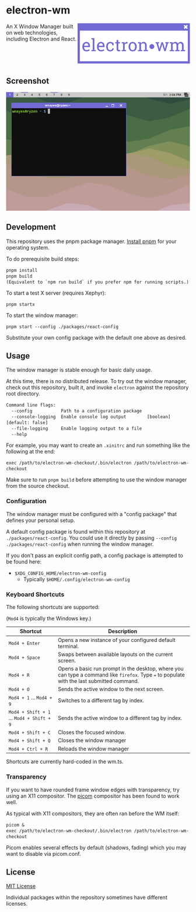 # electron-wm

<img align="right" src="/assets/logo.svg" height="110px" alt="electron-wm logo">

An X Window Manager built on web technologies, including Electron and React.

<br /><br /><br />

## Screenshot

![electron-wm screenshot](assets/screenshots/1.png?raw=true)

## Development

This repository uses the pnpm package manager. [Install pnpm](https://pnpm.io/installation) for your operating system.

To do prerequisite build steps:

    pnpm install
    pnpm build
    (Equivalent to `npm run build` if you prefer npm for running scripts.)

To start a test X server (requires Xephyr):

    pnpm startx

To start the window manager:

    pnpm start --config ./packages/react-config

Substitute your own config package with the default one above as desired.

## Usage

The window manager is stable enough for basic daily usage.

At this time, there is no distributed release. To try out the window manager, check out this repository, built it, and invoke `electron` against the repository root directory.

```
Command line flags:
  --config           Path to a configuration package
  --console-logging  Enable console log output        [boolean] [default: false]
  --file-logging     Enable logging output to a file
  --help
```

For example, you may want to create an `.xinitrc` and run something like the following at the end:

```
exec /path/to/electron-wm-checkout/.bin/electron /path/to/electron-wm-checkout
```

Make sure to run `pnpm build` before attempting to use the window manager from the source checkout.

### Configuration

The window manager must be configured with a "config package" that defines your personal setup.

A default config package is found within this repository at `./packages/react-config`. You could use it directly by passing `--config ./packages/react-config` when running the window manager.

If you don't pass an explicit config path, a config package is attempted to be found here:

- `$XDG_CONFIG_HOME/electron-wm-config`
  - Typically `$HOME/.config/electron-wm-config`

### Keyboard Shortcuts

The following shortcuts are supported:

(`Mod4` is typically the Windows key.)

| Shortcut                                  | Description                                                                                                                                 |
| ----------------------------------------- | ------------------------------------------------------------------------------------------------------------------------------------------- |
| `Mod4 + Enter`                            | Opens a new instance of your configured default terminal.                                                                                   |
| `Mod4 + Space`                            | Swaps between available layouts on the current screen.                                                                                      |
| `Mod4 + R`                                | Opens a basic run prompt in the desktop, where you can type a command like `firefox`. Type `=` to populate with the last submitted command. |
| `Mod4 + O`                                | Sends the active window to the next screen.                                                                                                 |
| `Mod4 + 1` ... `Mod4 + 9`                 | Switches to a different tag by index.                                                                                                       |
| `Mod4 + Shift + 1` ... `Mod4 + Shift + 9` | Sends the active window to a different tag by index.                                                                                        |
| `Mod4 + Shift + C`                        | Closes the focused window.                                                                                                                  |
| `Mod4 + Shift + Q`                        | Closes the window manager                                                                                                                   |
| `Mod4 + Ctrl + R`                         | Reloads the window manager                                                                                                                  |

Shortcuts are currently hard-coded in the wm.ts.

### Transparency

If you want to have rounded frame window edges with transparency, try using an X11 compositor. The [picom](https://github.com/wnayes/electron-wm) compositor has been found to work well.

As typical with X11 compositors, they are often ran before the WM itself:

```
picom &
exec /path/to/electron-wm-checkout/.bin/electron /path/to/electron-wm-checkout
```

Picom enables several effects by default (shadows, fading) which you may want to disable via picom.conf.

## License

[MIT License](LICENSE.md)

Individual packages within the repository sometimes have different licenses.
